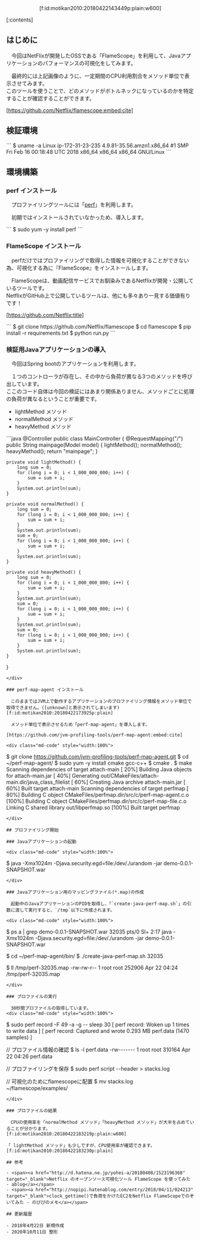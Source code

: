 <div style="text-align:center;">[f:id:motikan2010:20180422143449p:plain:w600]</div>  

<div class="contents-box"><p>[:contents]</p></div>

## はじめに

　今回はNetFlixが開発したOSSである「FlameScope」を利用して、Javaアプリケーションのパフォーマンスの可視化をしてみます。  

　最終的には上記画像のように、一定期間のCPU利用割合をメソッド単位で表示させてみます。  
<span class="m-y">このツールを使うことで、どのメソッドがボトルネックになっているのかを特定することが確認することができます。</span>  

[https://github.com/Netflix/flamescope:embed:cite]

## 検証環境

<div class="md-code" style="width:100%">
```
$ uname -a
Linux ip-172-31-23-235 4.9.81-35.56.amzn1.x86_64 #1 SMP Fri Feb 16 00:18:48 UTC 2018 x86_64 x86_64 x86_64 GNU/Linux
```
</div>

## 環境構築

### perf インストール

　プロファイリングツールには「<span><a href="https://ja.wikipedia.org/wiki/Perf" target="_blank">perf</a></span>」を利用します。

　初期ではインストールされていなかっため、導入します。
<div class="md-code" style="width:100%">
```
$ sudo yum -y install perf
```
</div>

### FlameScope インストール

　perfだけではプロファイリングで取得した情報を可視化することができない為、可視化する為に『FlameScope』をインストールします。  

　FlameScopeは、動画配信サービスでお馴染みであるNetflixが開発・公開しているツールです。  
NetflixがGitHub上で公開しているツールは、他にも多々あり一見する価値有りです！

[https://github.com/Netflix:title]

<div class="md-code" style="width:100%">
```
$ git clone https://github.com/Netflix/flamescope
$ cd flamescope
$ pip install -r requirements.txt
$ python run.py
```
</div>

### 検証用Javaアプリケーションの導入

　今回はSpring bootのアプリケーションを利用します。  

　１つのコントローラが存在し、その中から負荷が異なる3つのメソッドを呼び出しています。  
ここのコード自体は今回の検証にはあまり関係ありません、メソッドごとに処理の負荷が異なるということが重要です。  

- lightMethod メソッド
- normalMethod メソッド
- heavyMethod メソッド

<div class="md-code" style="width:100%">
```java
@Controller
public class MainController {
    @RequestMapping("/")
    public String mainpage(Model model) {
        lightMethod();
        normalMethod();
        heavyMethod();
        return "mainpage";
    }

    private void lightMethod() {
        long sum = 0;
        for (long i = 0; i < 1_000_000_000; i++) {
            sum = sum + i;
        }
        System.out.println(sum);
    }

    private void normalMethod() {
        long sum = 0;
        for (long i = 0; i < 1_000_000_000; i++) {
            sum = sum + i;
        }
        System.out.println(sum);
        sum = 0;
        for (long i = 0; i < 1_000_000_000; i++) {
            sum = sum + i;
        }
        System.out.println(sum);
    }

    private void heavyMethod() {
        long sum = 0;
        for (long i = 0; i < 1_000_000_000; i++) {
            sum = sum + i;
        }
        System.out.println(sum);
        sum = 0;
        for (long i = 0; i < 1_000_000_000; i++) {
            sum = sum + i;
        }
        System.out.println(sum);
        sum = 0;
        for (long i = 0; i < 1_000_000_000; i++) {
            sum = sum + i;
        }
        System.out.println(sum);
    }
}
```
</div>

### perf-map-agent インストール

　このままではJVM上で動作するアプリケーションのプロファイリング情報をメソッド単位で取得できません。([unknown]と表示されてしまいます)  
[f:id:motikan2010:20180422173925p:plain]  

　メソッド単位で表示させるため「perf-map-agent」を導入します。  

[https://github.com/jvm-profiling-tools/perf-map-agent:embed:cite]

<div class="md-code" style="width:100%">
```
$ git clone https://github.com/jvm-profiling-tools/perf-map-agent.git
$ cd ~/perf-map-agent/
$ sudo yum -y install cmake gcc-c++
$ cmake .
$ make
Scanning dependencies of target attach-main
[ 20%] Building Java objects for attach-main.jar
[ 40%] Generating out/CMakeFiles/attach-main.dir/java_class_filelist
[ 60%] Creating Java archive attach-main.jar
[ 60%] Built target attach-main
Scanning dependencies of target perfmap
[ 80%] Building C object CMakeFiles/perfmap.dir/src/c/perf-map-agent.c.o
[100%] Building C object CMakeFiles/perfmap.dir/src/c/perf-map-file.c.o
Linking C shared library out/libperfmap.so
[100%] Built target perfmap
```
</div>

## プロファイリング開始

### Javaアプリケーションの起動

<div class="md-code" style="width:100%">
```
$ java -Xmx1024m -Djava.security.egd=file:/dev/./urandom -jar demo-0.0.1-SNAPSHOT.war
```
</div>

### Javaアプリケーション用のマッピングファイル(*.map)の作成

　起動中のJavaアプリケーションのPIDを取得し、「`create-java-perf-map.sh`」の引数に渡して実行すると、`/tmp`以下に作成されます。

<div class="md-code" style="width:100%">
```
$ ps a | grep demo-0.0.1-SNAPSHOT.war
32035 pts/0    Sl+    2:17 java -Xmx1024m -Djava.security.egd=file:/dev/./urandom -jar demo-0.0.1-SNAPSHOT.war

$ cd ~/perf-map-agent/bin/
$ ./create-java-perf-map.sh 32035

$ ll /tmp/perf-32035.map
-rw-rw-r-- 1 root root 252906 Apr 22 04:24 /tmp/perf-32035.map
```
</div>

### プロファイルの実行

　30秒間プロファイルの取得しています。  
<div class="md-code" style="width:100%">
```
$ sudo perf record -F 49 -a -g -- sleep 30
[ perf record: Woken up 1 times to write data ]
[ perf record: Captured and wrote 0.293 MB perf.data (1470 samples) ]

// プロファイル情報の確認
$ ls -l perf.data
-rw------- 1 root root 310164 Apr 22 04:26 perf.data

// プロファイリングを保存
$ sudo perf script --header > stacks.log

// 可視化のためにflamescopeに配置
$ mv stacks.log ~/flamescope/examples/
```
</div>

### プロファイルの結果

　CPUの使用率を「normalMethod メソッド」「heavyMethod メソッド」が大半を占めていることが分かります。  
[f:id:motikan2010:20180422183219p:plain:w600]

「 lightMethod メソッド」も少しですが、CPU使用率が確認できます。  
[f:id:motikan2010:20180422183230p:plain]

## 参考

- <span><a href="http://d.hatena.ne.jp/yohei-a/20180408/1523196368" target="_blank">Netflix のオープンソース可視化ツール FlameScope を使ってみた - ablog</a></span>
- <span><a href="http://nopipi.hatenablog.com/entry/2018/04/11/024213" target="_blank">clock_gettime()で負荷をかけたEC2をNetflix FlameScopeでのぞいてみた - のぴぴのメモ</a></span>

## 更新履歴

- 2018年4月22日 新規作成
- 2020年10月11日 整形
